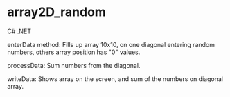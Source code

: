 # array2D_random
C# .NET

enterData method:
Fills up array 10x10, on one diagonal entering random numbers, others array position has "0" values.

processData:
Sum numbers from the diagonal.

writeData:
Shows array on the screen, and sum of the numbers on diagonal array.
